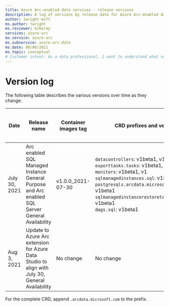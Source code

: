 ```yaml
---
title: Azure Arc-enabled data services - release versions
description: A log of versions by release date for Azure Arc-enabled data services
author: twright-msft
ms.author: twright
ms.reviewer: mikeray
services: azure-arc
ms.service: azure-arc
ms.subservice: azure-arc-data
ms.date: 08/06/2021
ms.topic: conceptual
# Customer intent: As a data professional, I want to understand what versions of components align with specific releases.
---
```


# Version log

The following table describes the various versions over time as they change:

|Date|Release name|Container images tag|CRD prefixes and versions|ARM API version|arcdata Azure CLI extension version|Arc enabled Kubernetes helm chart extension version|Arc Data extension for Azure Data Studio|
|---|---|---|---|---|---|---|---|
|July 30, 2021|Arc enabled SQL Managed Instance General Purpose and Arc enabled SQL Server General Availability|v1.0.0_2021-07-30|`datacontrollers`: v1beta1, v1 <br/>`exporttasks.tasks`: v1beta1, v1 <br/>`monitors`: v1beta1, v1 <br/>`sqlmanagedinstances.sql`: v1beta1, v1 <br/>`postgresqls.arcdata.microsoft.com`: v1beta1 <br/>`sqlmanagedinstancerestoretasks.tasks.sql`: v1beta1 <br/>`dags.sql`: v1beta1 <br/>|2021-08-01 (stable)|1.0|1.0.16701001, release train: stable|0.9.5|
|Aug 3, 2021|Update to Azure Arc extension for Azure Data Studio to align with July 30, General Availability|No change|No change|No change|No change|No change|0.9.6|

For the complete CRD, append `.arcdata.microsoft.com` to the prefix. 
